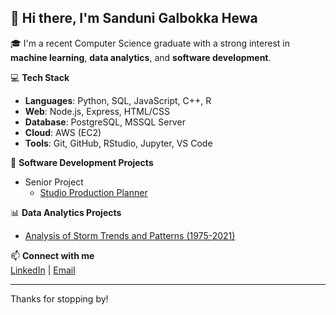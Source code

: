 ## 👋 Hi there, I'm Sanduni Galbokka Hewa

🎓 I'm a recent Computer Science graduate with a strong interest in **machine learning**, **data analytics**, and **software development**.

💻 **Tech Stack**  
- **Languages**: Python, SQL, JavaScript, C++, R  
- **Web**: Node.js, Express, HTML/CSS  
- **Database**: PostgreSQL, MSSQL Server  
- **Cloud**: AWS (EC2)  
- **Tools**: Git, GitHub, RStudio, Jupyter, VS Code

🚀 **Software Development Projects**
- Senior Project
  - [Studio Production Planner](https://github.com/TylerRWard/Broadcast-Studio-Production-Planner)


📊 **Data Analytics Projects**
- [Analysis of Storm Trends and Patterns (1975-2021)](https://github.com/SanduRash/Storms-Data-Set-from-1975-2021)

📫 **Connect with me**  
[LinkedIn](www.linkedin.com/in/sanduni-galbokka-hewa) | [Email](mailto:sandurash19@gmail.com)

---
Thanks for stopping by!
